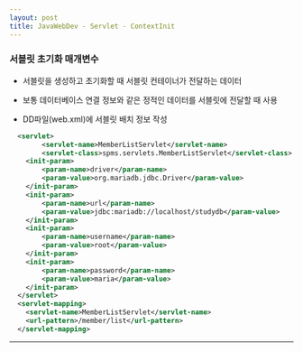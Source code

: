 ```yaml
---
layout: post
title: JavaWebDev - Servlet - ContextInit
---
```


### 서블릿 초기화 매개변수

  - 서블릿을 생성하고 초기화할 때 서블릿 컨테이너가 전달하는 데이터
  
  - 보통 데이터베이스 연결 정보와 같은 정적인 데이터를 서블릿에 전달할 때 사용
  
  - DD파일(web.xml)에 서블릿 배치 정보 작성
  
```xml
  <servlet>
    	<servlet-name>MemberListServlet</servlet-name>
    	<servlet-class>spms.servlets.MemberListServlet</servlet-class>
  	<init-param>
   		<param-name>driver</param-name>
  		<param-value>org.mariadb.jdbc.Driver</param-value>
  	</init-param>
  	<init-param>
  		<param-name>url</param-name>
  		<param-value>jdbc:mariadb://localhost/studydb</param-value>
  	</init-param>
  	<init-param>
  		<param-name>username</param-name>
  		<param-value>root</param-value>
  	</init-param>
  	<init-param>
  		<param-name>password</param-name>
  		<param-value>maria</param-value>
  	</init-param>
  </servlet>
  <servlet-mapping>
  	<servlet-name>MemberListServlet</servlet-name>
  	<url-pattern>/member/list</url-pattern>
  </servlet-mapping>
```

---

